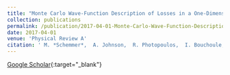 ```yaml
---
title: "Monte Carlo Wave-Function Description of Losses in a One-Dimensional Bose Gas and Cooling to the Ground State by Quantum Feedback"
collection: publications
permalink: /publication/2017-04-01-Monte-Carlo-Wave-Function-Description-of-Losses-in-a-One-Dimensional-Bose-Gas-and-Cooling-to-the-Ground-State-by-Quantum-Feedback
date: 2017-04-01
venue: 'Physical Review A'
citation: ' M. *Schemmer*,  A. Johnson,  R. Photopoulos,  I. Bouchoule, &quot;Monte Carlo Wave-Function Description of Losses in a One-Dimensional Bose Gas and Cooling to the Ground State by Quantum Feedback.&quot; Physical Review A, 2017.'
---
```

[Google Scholar](https://scholar.google.com/scholar?q=Monte+Carlo+Wave+Function+Description+of+Losses+in+a+One+Dimensional+Bose+Gas+and+Cooling+to+the+Ground+State+by+Quantum+Feedback){:target="_blank"}